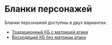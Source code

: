 # Бланки персонажей

Бланки персонажей доступны в двух вариантах:

- [Традиционный КБ с матрицей атаки](/assets/pdf/Old-School_Essentials_-_Character_Sheet_RU.pdf)
- [Восходящий КБ без матрицы атаки](/assets/pdf/Old-School_Essentials_-_Character_Sheet_AAC_RU.pdf)